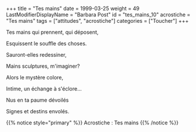 +++
title = "Tes mains"
date = 1999-03-25
weight = 49
LastModifierDisplayName = "Barbara Post"
id = "tes_mains_10"
acrostiche = "Tes mains"
tags = ["attitudes", "acrostiche"]
categories = ["Toucher"]
+++

Tes mains qui prennent, qui déposent,

Esquissent le souffle des choses.

Sauront-elles redessiner,

Mains sculptures, m'imaginer?

Alors le mystère colore,

Intime, un échange à s'éclore...

Nus en ta paume dévoilés

Signes et destins envolés.

{{% notice style="primary" %}}
Acrostiche : Tes mains
{{% /notice %}}
